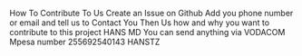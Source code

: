 How To Contribute To Us Create an Issue on Github Add you phone number or email and tell us to Contact You Then Us how and why you want to contribute to this project HANS MD You can send anything via VODACOM Mpesa number 255692540143 HANSTZ
